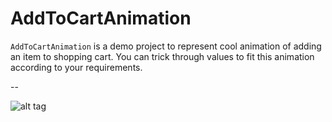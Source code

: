 # AddToCartAnimation

`AddToCartAnimation` is a demo project to represent cool animation of adding an item to shopping cart. You can trick through values to fit this animation according to your requirements.

--


![alt tag](https://github.com/Azilen/AddToCartAnimation/blob/master/AddtocartAnimation.gif)
